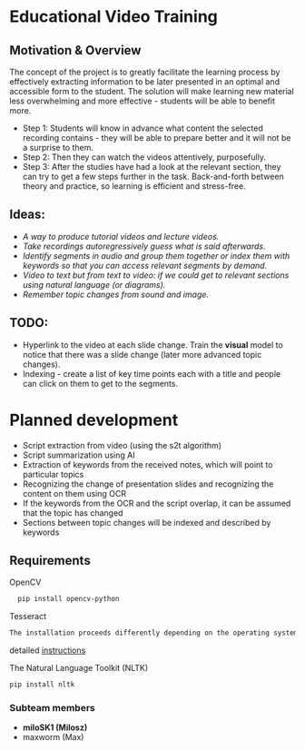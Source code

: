 # Educational Video Training

## Motivation & Overview

The concept of the project is to greatly facilitate the learning process by effectively extracting information to be later presented in an optimal and accessible form to the student. The solution will make learning new material less overwhelming and more effective - students will be able to benefit more.

- Step 1: Students will know in advance what content the selected recording contains - they will be able to prepare better and it will not be a surprise to them.
- Step 2: Then they can watch the videos attentively, purposefully.
- Step 3: After the studies have had a look at the relevant section, they can try to get a few steps further in the task. Back-and-forth between theory and practice, so learning is efficient and stress-free.

## Ideas:
- *A way to produce tutorial videos and lecture videos.*
- *Take recordings autoregressively guess what is said afterwards.*
- *Identify segments in audio and group them together or index them with keywords so that you can access relevant segments by demand.*
- *Video to text but from text to video: if we could get to relevant sections using natural language (or diagrams).*
- *Remember topic changes from sound and image.*

## TODO:
- Hyperlink to the video at each slide change. Train the **visual** model to notice that there was a slide change (later more advanced topic changes).
- Indexing - create a list of key time points each with a title and people can click on them to get to the segments.

# Planned development
- Script extraction from video (using the s2t algorithm)
- Script summarization using AI
- Extraction of keywords from the received notes, which will point to particular topics
- Recognizing the change of presentation slides and recognizing the content on them using OCR
- If the keywords from the OCR and the script overlap, it can be assumed that the topic has changed
- Sections between topic changes will be indexed and described by keywords

  
## Requirements

OpenCV
```bash
  pip install opencv-python
```
Tesseract 
```bash
The installation proceeds differently depending on the operating system.
```
detailed [instructions](https://github.com/tesseract-ocr/tesseract)

The Natural Language Toolkit (NLTK)
```bash
pip install nltk
```

### Subteam members

- **miloSK1 (Milosz)**
- maxworm (Max)
